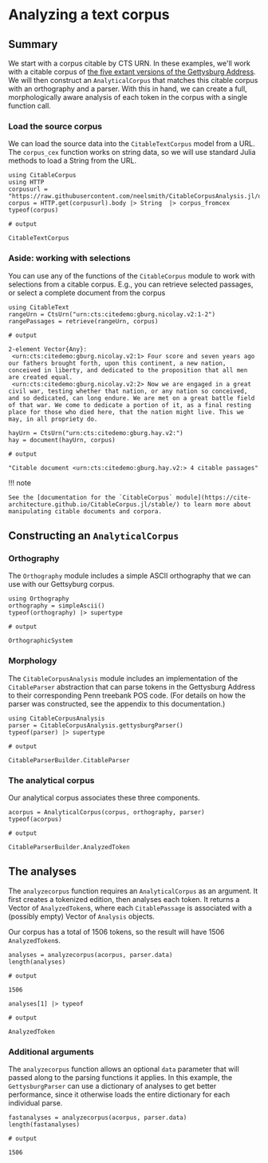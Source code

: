 # Analyzing a text corpus


## Summary

We start with a corpus citable by CTS URN. In these examples, we'll work with a citable corpus of [the five extant versions of the Gettysburg Address](http://www.abrahamlincolnonline.org/lincoln/speeches/gettysburg.htm).  We will then construct an `AnalyticalCorpus` that matches this citable corpus with an orthography and a parser.  With this in hand, we can create a full, morphologically aware analysis of each token in the corpus with a single function call.


### Load the source corpus

We can load the source data into the `CitableTextCorpus` model from a URL.  The `corpus_cex` function works on string data, so we will use standard Julia methods to load a String from the URL.

```jldoctest corpus
using CitableCorpus
using HTTP
corpusurl = "https://raw.githubusercontent.com/neelsmith/CitableCorpusAnalysis.jl/dev/test/data/gettysburg/gettysburgcorpus.cex"
corpus = HTTP.get(corpusurl).body |> String  |> corpus_fromcex
typeof(corpus)

# output

CitableTextCorpus
```

### Aside: working with selections

You can use any of the functions of the `CitableCorpus` module to work with selections from a citable corpus.  E.g., you can retrieve selected passages, or select a complete document from the corpus

```jldoctest corpus
using CitableText
rangeUrn = CtsUrn("urn:cts:citedemo:gburg.nicolay.v2:1-2")
rangePassages = retrieve(rangeUrn, corpus)

# output

2-element Vector{Any}:
 <urn:cts:citedemo:gburg.nicolay.v2:1> Four score and seven years ago our fathers brought forth, upon this continent, a new nation, conceived in liberty, and dedicated to the proposition that all men are created equal.
 <urn:cts:citedemo:gburg.nicolay.v2:2> Now we are engaged in a great civil war, testing whether that nation, or any nation so conceived, and so dedicated, can long endure. We are met on a great battle field of that war. We come to dedicate a portion of it, as a final resting place for those who died here, that the nation might live. This we may, in all propriety do.
```

```jldoctest corpus
hayUrn = CtsUrn("urn:cts:citedemo:gburg.hay.v2:")
hay = document(hayUrn, corpus)

# output

"Citable document <urn:cts:citedemo:gburg.hay.v2:> 4 citable passages"
```

!!! note

    See the [documentation for the `CitableCorpus` module](https://cite-architecture.github.io/CitableCorpus.jl/stable/) to learn more about manipulating citable documents and corpora.



## Constructing an `AnalyticalCorpus`

### Orthography

The `Orthography` module includes a simple ASCII orthography that we can use with our Gettsyburg corpus.

```jldoctest corpus
using Orthography
orthography = simpleAscii()
typeof(orthography) |> supertype

# output

OrthographicSystem
```

### Morphology

The `CitableCorpusAnalysis` module includes an implementation of the `CitableParser` abstraction that can parse tokens in the Gettysburg Address to their corresponding Penn treebank POS code.  (For details on how the parser was constructed, see the appendix to this documentation.)

```jldoctest corpus
using CitableCorpusAnalysis
parser = CitableCorpusAnalysis.gettysburgParser()
typeof(parser) |> supertype

# output

CitableParserBuilder.CitableParser
```

### The analytical corpus

Our analytical corpus associates these three components.

```jldoctest corpus
acorpus = AnalyticalCorpus(corpus, orthography, parser)
typeof(acorpus)

# output

CitableParserBuilder.AnalyzedToken
```

## The analyses

The `analyzecorpus` function requires an `AnalyticalCorpus` as an argument. It first creates a tokenized edition, then analyses each token. It returns a Vector of `AnalyzedToken`s, where each `CitablePassage` is associated with a (possibly empty) Vector of `Analysis` objects.

Our corpus has a total of 1506 tokens, so the result will have 1506 `AnalyzedToken`s.

```jldoctest corpus
analyses = analyzecorpus(acorpus, parser.data)
length(analyses)

# output

1506
```

```jldoctest corpus
analyses[1] |> typeof

# output

AnalyzedToken
```

### Additional arguments

The `analyzecorpus` function allows an optional `data` parameter that will passed along to the parsing functions it applies.  In this example, the `GettysburgParser` can use a dictionary of analyses to get better performance, since it otherwise loads the entire dictionary for each individual parse.

```jldoctest corpus
fastanalyses = analyzecorpus(acorpus, parser.data)
length(fastanalyses)

# output

1506
```
